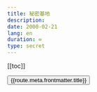 ```yaml
---
title: 秘密基地
description: 
date: 2000-02-21
lang: en
duration: ∞
type: secret
---
```

[[toc]]


<script setup lang="ts">
import { useRouter,useRoutes } from 'vue-router'

const router = useRouter()

const secretRouteRegex = new RegExp(`^${import.meta.env.VITE_BASE_URL}/secret/[^/]+$`);

const routes = router.getRoutes().filter(i => secretRouteRegex.test(i.path) && i.meta.frontmatter.date && !i.meta.frontmatter.draft)
// console.log(routes)

</script>

<div v-for="route, idx in routes" :key="route.path">
<button @click="router.push(route.path)"> 
 {{route.meta.frontmatter.title}}
</button>
</div>